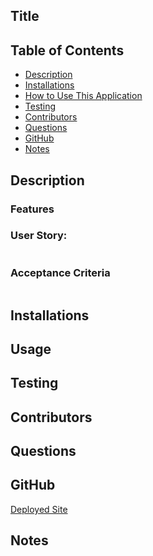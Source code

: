 ## Title


## Table of Contents
- [Description](#description)
- [Installations](#installations)
- [How to Use This Application](#usage)
- [Testing](#testing)
- [Contributors](#contributors)
- [Questions](#questions)
- [GitHub](#github)
- [Notes](#notes)

## Description



### Features



### User Story: 

```md

```

### Acceptance Criteria

```md

```

## Installations

## Usage


## Testing

## Contributors


## Questions

## GitHub

[Deployed Site]()

## Notes
